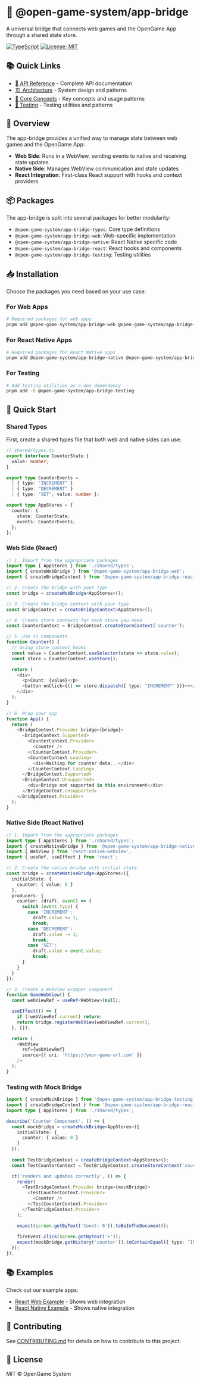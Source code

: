 # 🌉 @open-game-system/app-bridge

A universal bridge that connects web games and the OpenGame App through a shared state store.

[![TypeScript](https://img.shields.io/badge/%3C%2F%3E-TypeScript-%230074c1.svg)](https://www.typescriptlang.org/)
[![License: MIT](https://img.shields.io/badge/License-MIT-green.svg)](LICENSE)

## 📚 Quick Links

- [📖 API Reference](docs/API_REFERENCE.md) - Complete API documentation
- [🏗️ Architecture](docs/ARCHITECTURE.md) - System design and patterns
- [🎯 Core Concepts](docs/CONCEPTS.md) - Key concepts and usage patterns
- [🧪 Testing](docs/TESTING_STRATEGIES.md) - Testing utilities and patterns

## 🔄 Overview

The app-bridge provides a unified way to manage state between web games and the OpenGame App:

- **Web Side**: Runs in a WebView, sending events to native and receiving state updates
- **Native Side**: Manages WebView communication and state updates
- **React Integration**: First-class React support with hooks and context providers

## 📦 Packages

The app-bridge is split into several packages for better modularity:

- `@open-game-system/app-bridge-types`: Core type definitions
- `@open-game-system/app-bridge-web`: Web-specific implementation
- `@open-game-system/app-bridge-native`: React Native specific code
- `@open-game-system/app-bridge-react`: React hooks and components
- `@open-game-system/app-bridge-testing`: Testing utilities

## 📥 Installation

Choose the packages you need based on your use case:

### For Web Apps
```bash
# Required packages for web apps
pnpm add @open-game-system/app-bridge-web @open-game-system/app-bridge-react @open-game-system/app-bridge-types
```

### For React Native Apps
```bash
# Required packages for React Native apps
pnpm add @open-game-system/app-bridge-native @open-game-system/app-bridge-react @open-game-system/app-bridge-types
```

### For Testing
```bash
# Add testing utilities as a dev dependency
pnpm add -D @open-game-system/app-bridge-testing
```

## 🚀 Quick Start

### Shared Types

First, create a shared types file that both web and native sides can use:

```typescript
// shared/types.ts
export interface CounterState {
  value: number;
}

export type CounterEvents =
  | { type: "INCREMENT" }
  | { type: "DECREMENT" }
  | { type: "SET"; value: number };

export type AppStores = {
  counter: {
    state: CounterState;
    events: CounterEvents;
  };
};
```

### Web Side (React)

```typescript
// 1. Import from the appropriate packages
import type { AppStores } from './shared/types';
import { createWebBridge } from '@open-game-system/app-bridge-web';
import { createBridgeContext } from '@open-game-system/app-bridge-react';

// 2. Create the bridge with your type
const bridge = createWebBridge<AppStores>();

// 3. Create the bridge context with your type
const BridgeContext = createBridgeContext<AppStores>();

// 4. Create store contexts for each store you need
const CounterContext = BridgeContext.createStoreContext('counter');

// 5. Use in components
function Counter() {
  // Using store context hooks
  const value = CounterContext.useSelector(state => state.value);
  const store = CounterContext.useStore();

  return (
    <div>
      <p>Count: {value}</p>
      <button onClick={() => store.dispatch({ type: "INCREMENT" })}>+</button>
    </div>
  );
}

// 6. Wrap your app
function App() {
  return (
    <BridgeContext.Provider bridge={bridge}>
      <BridgeContext.Supported>
        <CounterContext.Provider>
          <Counter />
        </CounterContext.Provider>
        <CounterContext.Loading>
          <div>Waiting for counter data...</div>
        </CounterContext.Loading>
      </BridgeContext.Supported>
      <BridgeContext.Unsupported>
        <div>Bridge not supported in this environment</div>
      </BridgeContext.Unsupported>
    </BridgeContext.Provider>
  );
}
```

### Native Side (React Native)

```typescript
// 1. Import from the appropriate packages
import type { AppStores } from './shared/types';
import { createNativeBridge } from '@open-game-system/app-bridge-native';
import { WebView } from 'react-native-webview';
import { useRef, useEffect } from 'react';

// 2. Create the native bridge with initial state
const bridge = createNativeBridge<AppStores>({
  initialState: {
    counter: { value: 0 }
  },
  producers: {
    counter: (draft, event) => {
      switch (event.type) {
        case 'INCREMENT':
          draft.value += 1;
          break;
        case 'DECREMENT':
          draft.value -= 1;
          break;
        case 'SET':
          draft.value = event.value;
          break;
      }
    }
  }
});

// 3. Create a WebView wrapper component
function GameWebView() {
  const webViewRef = useRef<WebView>(null);

  useEffect(() => {
    if (!webViewRef.current) return;
    return bridge.registerWebView(webViewRef.current);
  }, []);

  return (
    <WebView
      ref={webViewRef}
      source={{ uri: 'https://your-game-url.com' }}
    />
  );
}
```

### Testing with Mock Bridge

```typescript
import { createMockBridge } from '@open-game-system/app-bridge-testing';
import { createBridgeContext } from '@open-game-system/app-bridge-react';
import type { AppStores } from './shared/types';

describe('Counter Component', () => {
  const mockBridge = createMockBridge<AppStores>({
    initialState: {
      counter: { value: 0 }
    }
  });
  
  const TestBridgeContext = createBridgeContext<AppStores>();
  const TestCounterContext = TestBridgeContext.createStoreContext('counter');

  it('renders and updates correctly', () => {
    render(
      <TestBridgeContext.Provider bridge={mockBridge}>
        <TestCounterContext.Provider>
          <Counter />
        </TestCounterContext.Provider>
      </TestBridgeContext.Provider>
    );

    expect(screen.getByText('Count: 0')).toBeInTheDocument();
    
    fireEvent.click(screen.getByText('+'));
    expect(mockBridge.getHistory('counter')).toContainEqual({ type: "INCREMENT" });
  });
});
```

## 📚 Examples

Check out our example apps:

- [React Web Example](examples/react-app) - Shows web integration
- [React Native Example](examples/expo-app) - Shows native integration

## 🤝 Contributing

See [CONTRIBUTING.md](CONTRIBUTING.md) for details on how to contribute to this project.

## 📄 License

MIT © OpenGame System